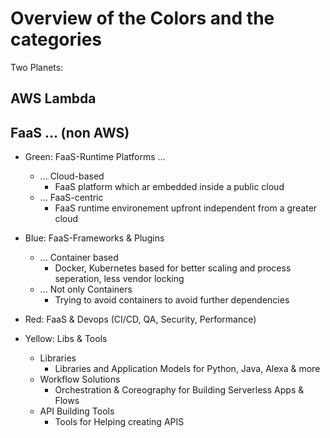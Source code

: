 # Overview of the Colors and the categories

Two Planets:

## AWS Lambda

## FaaS ... (non AWS)
* Green: FaaS-Runtime Platforms ...
  * ... Cloud-based
    * FaaS platform which ar embedded inside a public cloud
  * ... FaaS-centric
    * FaaS runtime environement upfront independent from a greater cloud

* Blue: FaaS-Frameworks & Plugins
  * ... Container based
    * Docker, Kubernetes based for better scaling and process seperation, less vendor locking
  * ... Not only Containers
    * Trying to avoid containers to avoid further dependencies
    
 * Red: FaaS & Devops (CI/CD, QA, Security, Performance)
 
 * Yellow: Libs & Tools
   * Libraries
     * Libraries and Application Models for Python, Java, Alexa & more
   * Workflow Solutions
     * Orchestration & Coreography for Building Serverless Apps & Flows
   * API Building Tools
     * Tools for Helping creating APIS
 
